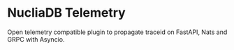 # NucliaDB Telemetry

Open telemetry compatible plugin to propagate traceid on FastAPI, Nats and GRPC with Asyncio.
